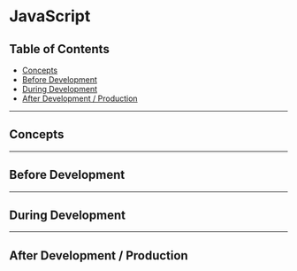 # JavaScript

## Table of Contents
* [Concepts](#concepts)
* [Before Development](#before-development)
* [During Development](#during-development)
* [After Development / Production](#after-development--production)

---

## Concepts


---

## Before Development

---

## During Development

---

## After Development / Production
